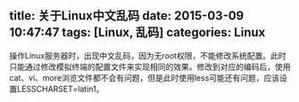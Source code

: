 title: 关于Linux中文乱码
date: 2015-03-09 10:47:47
tags: [Linux, 乱码] 
categories: Linux
---
操作Linux服务器时，出现中文乱码，因为无root权限，不能修改系统配置。此时只能通过修改模拟终端的配置文件来实现相同的效果。修改到对应的编码后，使用cat、vi、more浏览文件都不会有问题，但是此时使用less可能还有问题，应该设置LESSCHARSET=latin1。